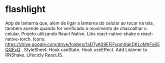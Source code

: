# flashlight
 App de lanterna que, além de ligar a lanterna do celular ao tocar na tela, também acende quando for verificado o movimento de chacoalhar o celular.
 Projeto utilizando React Native.
 Libs react-native-shake e react-native-torch.
 Icons: https://drive.google.com/drive/folders/1aDTyA09EFjFvqmXqkDKLoMhFx65QQExQ .
 StyleSheet.
 Hook useState.
 Hook useEffect.
 Add Listener to RNShake.
 Lifecicly ReactJS.
